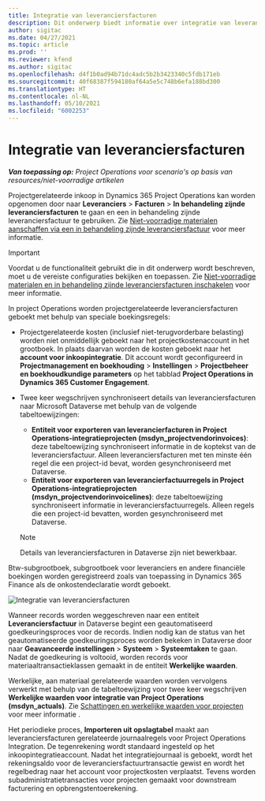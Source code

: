 ```yaml
---
title: Integratie van leveranciersfacturen
description: Dit onderwerp biedt informatie over integratie van leveranciersfacturen in Project Operations.
author: sigitac
ms.date: 04/27/2021
ms.topic: article
ms.prod: ''
ms.reviewer: kfend
ms.author: sigitac
ms.openlocfilehash: d4f1b0ad94b71dc4adc5b2b3423340c5fdb171eb
ms.sourcegitcommit: 40f68387f594180af64a5e5c748b6efa188bd300
ms.translationtype: HT
ms.contentlocale: nl-NL
ms.lasthandoff: 05/10/2021
ms.locfileid: "6002253"
---
```

# <a name="vendor-invoice-integration"></a>Integratie van leveranciersfacturen

_**Van toepassing op:** Project Operations voor scenario's op basis van resources/niet-voorradige artikelen_

Projectgerelateerde inkoop in Dynamics 365 Project Operations kan worden opgenomen door naar **Leveranciers** > **Facturen** > **In behandeling zijnde leveranciersfacturen** te gaan en een in behandeling zijnde leveranciersfactuur te gebruiken. Zie [Niet-voorradige materialen aanschaffen via een in behandeling zijnde leveranciersfactuur](../procurement/pending-vendor-invoices.md) voor meer informatie.

> [!IMPORTANT]
> Voordat u de functionaliteit gebruikt die in dit onderwerp wordt beschreven, moet u de vereiste configuraties bekijken en toepassen. Zie [Niet-voorradige materialen en in behandeling zijnde leveranciersfacturen inschakelen](../procurement/configure-materials-nonstocked.md) voor meer informatie.

In project Operations worden projectgerelateerde leveranciersfacturen geboekt met behulp van speciale boekingsregels:

- Projectgerelateerde kosten (inclusief niet-terugvorderbare belasting) worden niet onmiddellijk geboekt naar het projectkostenaccount in het grootboek. In plaats daarvan worden de kosten geboekt naar het **account voor inkoopintegratie**. Dit account wordt geconfigureerd in **Projectmanagement en boekhouding** > **Instellingen** > **Projectbeheer en boekhoudkundige parameters** op het tabblad **Project Operations in Dynamics 365 Customer Engagement**.
- Twee keer wegschrijven synchroniseert details van leveranciersfacturen naar Microsoft Dataverse met behulp van de volgende tabeltoewijzingen:

     - **Entiteit voor exporteren van leverancierfacturen in Project Operations-integratieprojecten (msdyn_projectvendorinvoices)**: deze tabeltoewijzing synchroniseert informatie in de koptekst van de leveranciersfactuur. Alleen leveranciersfacturen met ten minste één regel die een project-id bevat, worden gesynchroniseerd met Dataverse.
     - **Entiteit voor exporteren van leverancierfactuurregels in Project Operations-integratieprojecten (msdyn_projectvendorinvoicelines)**: deze tabeltoewijzing synchroniseert informatie in leveranciersfactuurregels. Alleen regels die een project-id bevatten, worden gesynchroniseerd met Dataverse.

     > [!NOTE]
     > Details van leveranciersfacturen in Dataverse zijn niet bewerkbaar.

Btw-subgrootboek, subgrootboek voor leveranciers en andere financiële boekingen worden geregistreerd zoals van toepassing in Dynamics 365 Finance als de onkostendeclaratie wordt geboekt.

![Integratie van leveranciersfacturen](media/DW7VendorInvoice.png)

Wanneer records worden weggeschreven naar een entiteit **Leveranciersfactuur** in Dataverse begint een geautomatiseerd goedkeuringsproces voor de records. Indien nodig kan de status van het geautomatiseerde goedkeuringsproces worden bekeken in Dataverse door naar **Geavanceerde instellingen** > **Systeem** > **Systeemtaken** te gaan. Nadat de goedkeuring is voltooid, worden records voor materiaaltransactieklassen gemaakt in de entiteit **Werkelijke waarden**.

Werkelijke, aan materiaal gerelateerde waarden worden vervolgens verwerkt met behulp van de tabeltoewijzing voor twee keer wegschrijven **Werkelijke waarden voor integratie van Project Operations (msdyn_actuals)**. Zie [Schattingen en werkelijke waarden voor projecten](resource-dual-write-estimates-actuals.md) voor meer informatie .

Het periodieke proces, **Importeren uit opslagtabel** maakt aan leveranciersfacturen gerelateerde journaalregels voor Project Operations Integration. De tegenrekening wordt standaard ingesteld op het inkoopintegratieaccount. Nadat het integratiejournaal is geboekt, wordt het rekeningsaldo voor de leveranciersfactuurtransactie gewist en wordt het regelbedrag naar het account voor projectkosten verplaatst. Tevens worden subadministratietransacties voor projecten gemaakt voor downstream facturering en opbrengstentoerekening.
